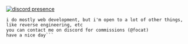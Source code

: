 [![discord presence](https://lanyard.cnrad.dev/api/1290478829168623616?hideBadges=true&idleMessage=%22The%20memory%20of%20everything%20is%20very%20soon%20overwhelmed%20in%20time.%22)](https://discord.com/users/1290478829168623616)

```developer with 5 years of experience  
i do mostly web development, but i'm open to a lot of other things, like reverse engineering, etc  
you can contact me on discord for commissions (@focat)  
have a nice day```
